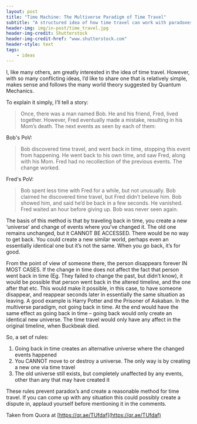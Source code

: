 ```yaml
---
layout: post
title: "Time Machine: The Multiverse Paradigm of Time Travel"
subtitle: "A structured idea of how time travel can work with paradoxes"
header-img: img/in-post/time_travel.jpg
header-img-credit: Shutterstock
header-img-credit-href: "www.shutterstock.com"
header-style: text
tags:
    - ideas
---
```

I, like many others, am greatly interested in the idea of time travel. However, with so many conflicting ideas, I’d like to share one that is relatively simple, makes sense and follows the many world theory suggested by Quantum Mechanics.

To explain it simply, I’ll tell a story:

> Once, there was a man named Bob. He and his friend, Fred, lived together. However, Fred eventually made a mistake, resulting in his Mom’s death.
> The next events as seen by each of them:

Bob's PoV:
> Bob discovered time travel, and went back in time, stopping this event from happening. He went back to his own time, and saw Fred, along with his Mom. Fred had no recollection of the previous events. The change worked.

Fred's PoV:
> Bob spent less time with Fred for a while, but not unusually. Bob claimed he discovered time travel, but Fred didn’t believe him. Bob showed him, and said he’d be back in a few seconds. He vanished. Fred waited an hour before giving up. Bob was never seen again.

The basis of this method is that by traveling back in time, you create a new ‘universe’ and change of events where you’ve changed it. The old one remains unchanged, but it CANNOT BE ACCESSED. There would be no way to get back. You could create a new similar world, perhaps even an essentially identical one but it’s not the same. When you go back, it’s for good.

From the point of view of someone there, the person disappears forever IN MOST CASES. If the change in time does not affect the fact that person went back in time (Eg. They failed to change the past, but didn’t know), it would be possible that person went back in the altered timeline, and the one after that etc. This would make it possible, in this case, to have someone disappear, and reappear seconds later in essentially the same situation as leaving. A good example is Harry Potter and the Prisoner of Askaban. In the multiverse paradigm, not going back in time. At the end would have the same effect as going back in time – going back would only create an identical new universe. The time travel would only have any affect in the original timeline, when Buckbeak died.

So, a set of rules:
1. Going back in time creates an alternative universe where the changed events happened
2. You CANNOT move to or destroy a universe. The only way is by creating a new one via time travel
3. The old universe still exists, but completely unaffected by any events, other than any that may have created it

These rules prevent paradox’s and create a reasonable method for time travel. If you can come up with any situation this could possibly create a dispute in, applaud yourself before mentioning it in the comments.

Taken from Quora at [https://qr.ae/TUfdaf](https://qr.ae/TUfdaf)